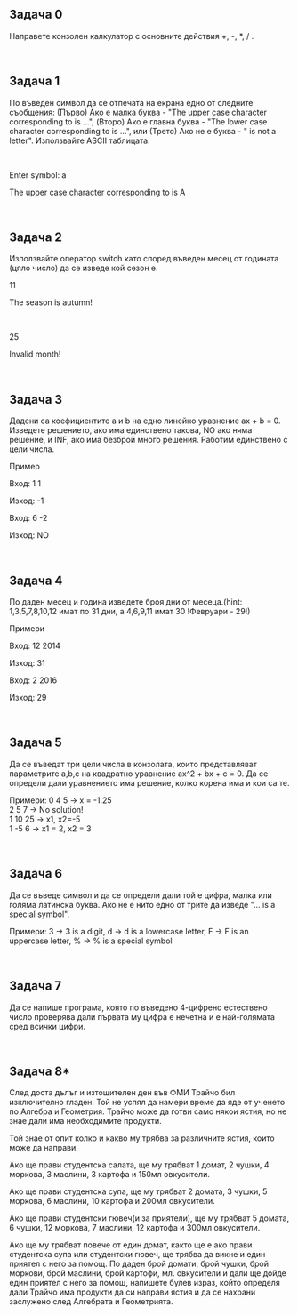 
<h2> Задача 0 </h2>
<p> Направете конзолен калкулатор с основните действия +, -, *, / .</p>
</br>

<h2> Задача 1 </h2>
<p>По въведен символ да се отпечата на екрана едно от следните съобщения: (Първо) Ако е малка буква - "The upper case character corresponding to is ...", (Второ) Ако е главна буква - "The lower case character corresponding to is ...", или (Трето) Ако не е буква - " is not a letter". Използвайте ASCII таблицата.</p>
</br>
<p> Enter symbol: a</p>
<p>The upper case character corresponding to is A</p>
</br>

<h2> Задача 2 </h2>
<p> Използвайте оператор switch като според въведен месец от годината (цяло число) да се изведе кой сезон е.</p>
<p>11</p>
<p>The season is autumn!</p>
</br>
<p>25</p>
<p>Invalid month!</p>
</br>

<h2> Задача 3 </h2>
<p> Дадени са коефициентите a и b на едно линейно уравнение ax + b = 0. Изведете решението, ако има единствено такова, NO ако няма решение, и INF, ако има безброй много решения. Работим единствено с цели числа.

Пример

Вход: 1 1

Изход: -1

Вход: 6 -2

Изход: NO</p>
</br>

<h2> Задача 4 </h2>
<p> По даден месец и година изведете броя дни от месеца.(hint: 1,3,5,7,8,10,12 имат по 31 дни, а 4,6,9,11 имат 30 !Февруари - 29!)

Примери

Вход: 12 2014

Изход: 31

Вход: 2 2016

Изход: 29</p>
</br>

<h2> Задача 5 </h2>
<p> Да се въведат три цели числа в конзолата, които представляват параметрите 
a,b,c на квадратно уравнение ax^2 + bx + c = 0. Да се определи дали 
уравнението има решение, колко корена има и кои са те.

Примери:
0 4 5 -> x = -1.25 </br>
2 5 7 -> No solution! </br>
1 10 25 -> x1, x2=-5 </br>
1 -5 6 -> x1 = 2, x2 = 3 </br>
</p>
</br>

<h2> Задача 6 </h2>
<p> Да се въведе символ и да се определи дали той е цифра, малка или голяма 
латинска буква. Ако не е нито едно от трите да изведе "... is a special symbol".

Примери:
3 -> 3 is a digit, d -> d is a lowercase letter, F -> F is an 
uppercase letter, % -> % is a special symbol
</p>
</br>


<h2> Задача 7 </h2>
<p>Да се напише програма, която по въведено 4-цифрено естествено число проверява дали първата му цифра е нечетна и е най-голямата сред всички цифри.</p>
</br>

<h2> Задача 8* </h2>
<p>

След доста дълъг и изтощителен ден във ФМИ Трайчо бил изключително гладен. Той не успял да намери време да яде от ученето по Алгебра и Геометрия. Трайчо може да готви само някои ястия, но не знае дали има необходимите продукти.</br>

Той знае от опит колко и какво му трябва за различните ястия, които може да направи. </br>

Ако ще прави студентска салата, ще му трябват 1 домат, 2 чушки, 4 моркова, 3 маслини, 3 картофа и 150мл овкусители. </br>

Ако ще прави студентска супа, ще му трябват 2 домата, 3 чушки, 5 моркова, 6 маслини, 10 картофа и 200мл овкусители.</br>

Ако ще прави студентски гювеч(и за приятели), ще му трябват 5 домата, 6 чушки, 12 моркова, 7 маслини, 12 картофа и 300мл овкусители.</br>

Ако ще му трябват повече от един домат, както ще е ако прави студентска супа или студентски гювеч, ще трябва да викне и един приятел с него за помощ.
По даден брой домати, брой чушки, брой моркови, брой маслини, брой картофи, мл. овкусители и дали ще дойде един приятел с него за помощ, напишете 
булев израз, който определя дали Трайчо има продукти да си направи ястия и да се нахрани заслужено след Алгебрата и Геометрията.
</p>
